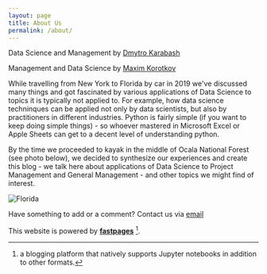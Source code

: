 ```yaml
---
layout: page
title: About Us
permalink: /about/
---
```


Data Science and Management by <a href="https://www.linkedin.com/in/dmytrokarabash/">Dmytro Karabash</a>

Management and Data Science by <a href="http://maximk.com">Maxim Korotkov</a>

While travelling from New York to Florida by car in 2019 we've discussed many things 
and got fascinated by various applications of Data Science to topics it is typically not applied to. For example, how data science techninques can be applied 
not only by data scientists, but also by practitioners in different industries. Python is fairly simple (if you want to keep doing simple things) - 
so whoever mastered in Microsoft Excel or Apple Sheets can get to a decent level of understanding python.

By the time we proceeded to kayak in the middle of Ocala National Forest (see photo below), we decided to synthesize our experiences and create this blog - we talk here about
applications of Data Science to Project Management and General Management - and other topics we might find of interest.  

![Florida]({{site.baseurl}}/images/FloridaWithCrocodiles.png "Florioda")


Have something to add or a comment? Contact us via <a href="mailto:yourdatablog@gmail.com">email</a> 

This website is powered by **[fastpages](https://github.com/fastai/fastpages)** [^1].

[^1]:a blogging platform that natively supports Jupyter notebooks in addition to other formats.
